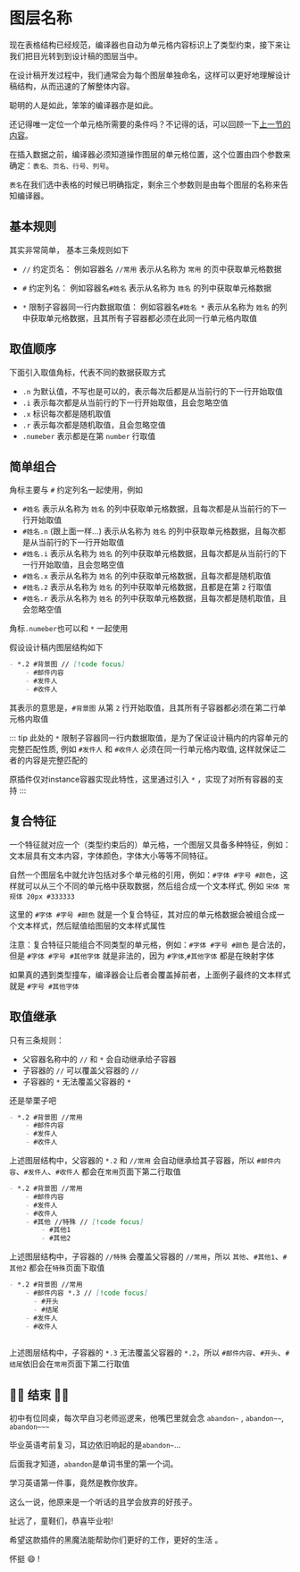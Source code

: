# 图层名称

现在表格结构已经规范，编译器也自动为单元格内容标识上了类型约束，接下来让我们把目光转到到设计稿的图层当中。

在设计稿开发过程中，我们通常会为每个图层单独命名，这样可以更好地理解设计稿结构，从而迅速的了解整体内容。

聪明的人是如此，笨笨的编译器亦是如此。

还记得唯一定位一个单元格所需要的条件吗？不记得的话，可以回顾一下[上一节的内容](../advance/table)。

在插入数据之前，编译器必须知道操作图层的单元格位置，这个位置由四个参数来确定：`表名、页名、行号、列号`。

`表名`在我们选中表格的时候已明确指定，剩余三个参数则是由每个图层的名称来告知编译器。

## 基本规则

其实非常简单， 基本三条规则如下

- `//` 约定页名： 例如容器名 `//常用` 表示从名称为 `常用` 的页中获取单元格数据

- `#` 约定列名： 例如容器名`#姓名` 表示从名称为 `姓名` 的列中获取单元格数据

-  `*` 限制子容器同一行内数据取值： 例如容器名`#姓名 *` 表示从名称为 `姓名` 的列中获取单元格数据，且其所有子容器都必须在此同一行单元格内取值

## 取值顺序

下面引入取值角标，代表不同的数据获取方式
- `.n` 为默认值，不写也是可以的，表示每次后都是从当前行的下一行开始取值
- `.i` 表示每次都是从当前行的下一行开始取值，且会忽略空值
- `.x` 标识每次都是随机取值
- `.r` 表示每次都是随机取值，且会忽略空值
- `.numeber` 表示都是在第 `number` 行取值

## 简单组合

角标主要与 `#` 约定列名一起使用，例如 

- `#姓名` 表示从名称为 `姓名` 的列中获取单元格数据，且每次都是从当前行的下一行开始取值
- `#姓名.n` (跟上面一样...) 表示从名称为 `姓名` 的列中获取单元格数据，且每次都是从当前行的下一行开始取值
- `#姓名.i` 表示从名称为 `姓名` 的列中获取单元格数据，且每次都是从当前行的下一行开始取值，且会忽略空值
- `#姓名.x` 表示从名称为 `姓名` 的列中获取单元格数据，且每次都是随机取值
- `#姓名.2` 表示从名称为 `姓名` 的列中获取单元格数据，且都是在第 `2` 行取值
- `#姓名.r` 表示从名称为 `姓名` 的列中获取单元格数据，且每次都是随机取值，且会忽略空值

角标`.numeber`也可以和 `*` 一起使用

假设设计稿内图层结构如下
```md
- *.2 #背景图 // [!code focus]
    - #邮件内容
    - #发件人
    - #收件人
```
其表示的意思是，`#背景图` 从第 `2` 行开始取值，且其所有子容器都必须在第二行单元格内取值

::: tip
此处的 `*` 限制子容器同一行内数据取值，是为了保证设计稿内的内容单元的完整匹配性质, 例如 `#发件人` 和 `#收件人` 必须在同一行单元格内取值, 这样就保证二者的内容是完整匹配的

原插件仅对instance容器实现此特性，这里通过引入 `*` ，实现了对所有容器的支持
:::


## 复合特征

一个特征就对应一个（类型约束后的）单元格，一个图层又具备多种特征，例如：文本层具有文本内容，字体颜色，字体大小等等不同特征。

自然一个图层名中就允许包括对多个单元格的引用，例如：`#字体 #字号 #颜色`，这样就可以从三个不同的单元格中获取数据，然后组合成一个文本样式, 例如 `宋体 常规体 20px #333333`

这里的 `#字体 #字号 #颜色` 就是一个复合特征，其对应的单元格数据会被组合成一个文本样式，然后赋值给图层的文本样式属性

注意：复合特征只能组合不同类型的单元格，例如：`#字体 #字号 #颜色` 是合法的，但是 `#字体 #字号 #其他字体` 就是非法的，因为 `#字体`,`#其他字体` 都是在映射字体

如果真的遇到类型撞车，编译器会让后者会覆盖掉前者，上面例子最终的文本样式就是 `#字号 #其他字体`


## 取值继承

只有三条规则：

- 父容器名称中的 `//` 和 `*` 会自动继承给子容器
- 子容器的 `//` 可以覆盖父容器的 `//`
- 子容器的 `*` 无法覆盖父容器的 `*`

还是举栗子吧

```markdown
- *.2 #背景图 //常用
    - #邮件内容
    - #发件人
    - #收件人
```
上述图层结构中，父容器的 `*.2` 和 `//常用` 会自动继承给其子容器，所以 `#邮件内容`、`#发件人`、`#收件人` 都会在`常用`页面下第二行取值



```markdown
- *.2 #背景图 //常用
    - #邮件内容
    - #发件人 
    - #收件人
    - #其他 //特殊 // [!code focus]
        - #其他1
        - #其他2
```

上述图层结构中，子容器的 `//特殊` 会覆盖父容器的 `//常用`，所以 `其他`、`#其他1`、`#其他2` 都会在`特殊`页面下取值

```markdown
- *.2 #背景图 //常用
    - #邮件内容 *.3 // [!code focus]
      - #开头
      - #结尾
    - #发件人 
    - #收件人
    
```
上述图层结构中，子容器的 `*.3` 无法覆盖父容器的 `*.2`，所以 `#邮件内容`、`#开头`、`#结尾`依旧会在`常用`页面下第二行取值



## 🎉🎉 结束 🎉🎉

初中有位同桌，每次早自习老师巡逻来，他嘴巴里就会念 `abandon~` , `abandon~~`, `abandon~~~`

毕业英语考前复习，耳边依旧响起的是`abandon~`... 

后面我才知道，`abandon`是单词书里的第一个词。

学习英语第一件事，竟然是教你放弃。

这么一说，他原来是一个听话的且学会放弃的好孩子。

扯远了，童鞋们，恭喜毕业啦!

希望这款插件的黑魔法能帮助你们更好的工作，更好的生活 。

怀挺 :smile: !










